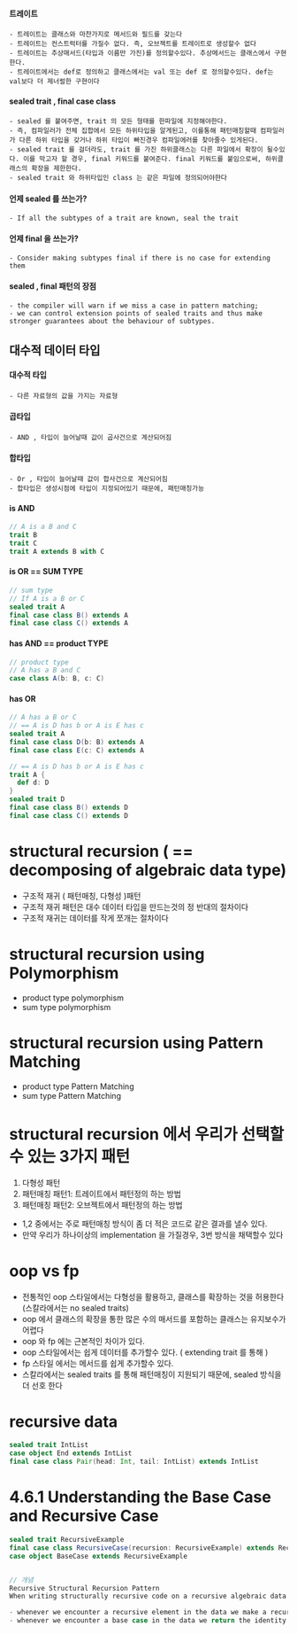 #### 트레이트

```
- 트레이트는 클래스와 마찬가지로 메서드와 필드를 갖는다
- 트레이트는 컨스트럭터를 가질수 없다. 즉, 오브젝트를 트레이트로 생성할수 없다
- 트레이트는 추상매서드(타입과 이름만 가진)를 정의할수있다. 추상메서드는 클래스에서 구현한다.
- 트레이트에서는 def로 정의하고 클래스에서는 val 또는 def 로 정의할수있다. def는 val보다 더 제너럴한 구현이다
```

#### sealed trait , final case class

```
- sealed 를 붙여주면, trait 의 모든 형태를 한파일에 지정해야한다.
- 즉, 컴파일러가 전체 집합에서 모든 하위타입을 알게된고, 이를통해 패턴매칭할때 컴파일러가 다른 하위 타입을 갖거나 하위 타입이 빠진경우 컴파일에러를 찾아줄수 있게된다.
- sealed trait 를 걸더라도, trait 를 가진 하위클래스는 다른 파일에서 확장이 될수있다. 이를 막고자 할 경우, final 키워드를 붙여준다. final 키워드를 붙임으로써, 하위클래스의 확장을 제한한다.
- sealed trait 와 하위타입인 class 는 같은 파일에 정의되어야한다
```

#### 언제 sealed 를 쓰는가?

```
- If all the subtypes of a trait are known, seal the trait
```

#### 언제 final 을 쓰는가?

```
- Consider making subtypes final if there is no case for extending them
```

#### sealed , final 패턴의 장점

```
- the compiler will warn if we miss a case in pattern matching;
- we can control extension points of sealed traits and thus make stronger guarantees about the behaviour of subtypes.
```

## 대수적 데이터 타입

#### 대수적 타입

```
- 다른 자료형의 값을 가지는 자료형
```

#### 곱타입

```
- AND , 타입이 늘어날때 값이 곱사건으로 계산되어짐
```

#### 합타입

```
- Or , 타입이 늘어날때 값이 합사건으로 계산되어짐
- 합타입은 생성시점에 타입이 지정되어있기 때문에, 패턴매칭가능
```

#### is AND

```scala
// A is a B and C
trait B
trait C
trait A extends B with C
```

#### is OR == SUM TYPE

```scala
// sum type
// If A is a B or C
sealed trait A
final case class B() extends A
final case class C() extends A
```

#### has AND == product TYPE

```scala
// product type
// A has a B and C
case class A(b: B, c: C)
```

#### has OR

```scala
// A has a B or C
// == A is D has b or A is E has c
sealed trait A
final case class D(b: B) extends A
final case class E(c: C) extends A

// == A is D has b or A is E has c
trait A {
  def d: D
}
sealed trait D
final case class B() extends D
final case class C() extends D
```

# structural recursion ( == decomposing of algebraic data type)

- 구조적 재귀 ( 패턴매칭, 다형성 )패턴
- 구조적 재귀 패턴은 대수 데이터 타입을 만드는것의 정 반대의 절차이다
- 구조적 재귀는 데이터를 작게 쪼개는 절차이다

# structural recursion using Polymorphism

- product type polymorphism
- sum type polymorphism

# structural recursion using Pattern Matching

- product type Pattern Matching
- sum type Pattern Matching

# structural recursion 에서 우리가 선택할수 있는 3가지 패턴

1. 다형성 패턴
2. 패턴매칭 패턴1: 트레이트에서 패턴정의 하는 방법
3. 패턴매칭 패턴2: 오브젝트에서 패턴정의 하는 방법

- 1,2 중에서는 주로 패턴매칭 방식이 좀 더 적은 코드로 같은 결과를 낼수 있다.
- 만약 우리가 하나이상의 implementation 을 가질경우, 3번 방식을 채택할수 있다

# oop vs fp

- 전통적인 oop 스타일에서는 다형성을 활용하고, 클래스를 확장하는 것을 허용한다 (스칼라에서는 no sealed traits)
- oop 에서 클래스의 확장을 통한 많은 수의 매서드를 포함하는 클래스는 유지보수가 어렵다
- oop 와 fp 에는 근본적인 차이가 있다.
- oop 스타일에서는 쉽게 데이터를 추가할수 있다. ( extending trait 를 통해 )
- fp 스타일 에서는 메서드를 쉽게 추가할수 있다.
- 스칼라에서는 sealed traits 를 통해 패턴매칭이 지원되기 때문에, sealed 방식을 더 선호 한다

# recursive data

```scala
sealed trait IntList
case object End extends IntList
final case class Pair(head: Int, tail: IntList) extends IntList
```

# 4.6.1 Understanding the Base Case and Recursive Case

```scala
sealed trait RecursiveExample
final case class RecursiveCase(recursion: RecursiveExample) extends RecursiveExample
case object BaseCase extends RecursiveExample


// 개념
Recursive Structural Recursion Pattern
When writing structurally recursive code on a recursive algebraic data type:

- whenever we encounter a recursive element in the data we make a recursive call to our method; and
- whenever we encounter a base case in the data we return the identity for the operation we are performing.

```

